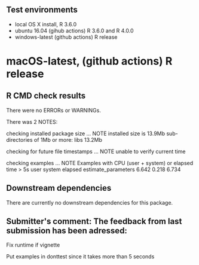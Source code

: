 ## Test environments
* local OS X install, R 3.6.0
* ubuntu 16.04 (gihub actions) R 3.6.0 and R 4.0.0
* windows-latest (github actions) R release
# macOS-latest, (github actions) R release

## R CMD check results

There were no ERRORs or WARNINGs.

There was 2 NOTES:

checking installed package size ... NOTE
    installed size is 13.9Mb
    sub-directories of 1Mb or more:
      libs  13.2Mb

checking for future file timestamps ... NOTE
  unable to verify current time

checking examples ... NOTE
  Examples with CPU (user + system) or elapsed time > 5s
                       user system elapsed
  estimate_parameters 6.642  0.218   6.734

## Downstream dependencies
There are currently no downstream dependencies for this package.

## Submitter's comment: The feedback from last submission has been adressed:

Fix runtime if vignette

Put examples in donttest since it takes more than 5 seconds


